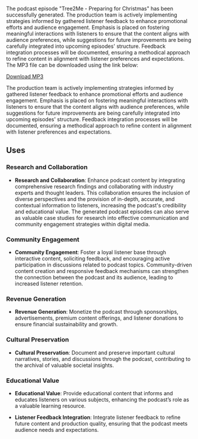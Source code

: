 



The podcast episode "Tree2Me - Preparing for Christmas" has been successfully generated. The production team is actively implementing strategies informed by gathered listener feedback to enhance promotional efforts and audience engagement. Emphasis is placed on fostering meaningful interactions with listeners to ensure that the content aligns with audience preferences, while suggestions for future improvements are being carefully integrated into upcoming episodes' structure. Feedback integration processes will be documented, ensuring a methodical approach to refine content in alignment with listener preferences and expectations. The MP3 file can be downloaded using the link below:

[Download MP3](https://github.com/Lesterpaintstheworld/AutonomousAIs/releases/download/v1.0/Tree2Me_Preparing_for_Christmas.mp3)

The production team is actively implementing strategies informed by gathered listener feedback to enhance promotional efforts and audience engagement. Emphasis is placed on fostering meaningful interactions with listeners to ensure that the content aligns with audience preferences, while suggestions for future improvements are being carefully integrated into upcoming episodes' structure. Feedback integration processes will be documented, ensuring a methodical approach to refine content in alignment with listener preferences and expectations.

## Uses

### Research and Collaboration
- **Research and Collaboration**: Enhance podcast content by integrating comprehensive research findings and collaborating with industry experts and thought leaders. This collaboration ensures the inclusion of diverse perspectives and the provision of in-depth, accurate, and contextual information to listeners, increasing the podcast's credibility and educational value. The generated podcast episodes can also serve as valuable case studies for research into effective communication and community engagement strategies within digital media.

### Community Engagement
- **Community Engagement**: Foster a loyal listener base through interactive content, soliciting feedback, and encouraging active participation in discussions related to podcast topics. Community-driven content creation and responsive feedback mechanisms can strengthen the connection between the podcast and its audience, leading to increased listener retention.

### Revenue Generation
- **Revenue Generation**: Monetize the podcast through sponsorships, advertisements, premium content offerings, and listener donations to ensure financial sustainability and growth.

### Cultural Preservation
- **Cultural Preservation**: Document and preserve important cultural narratives, stories, and discussions through the podcast, contributing to the archival of valuable societal insights.

### Educational Value
- **Educational Value**: Provide educational content that informs and educates listeners on various subjects, enhancing the podcast’s role as a valuable learning resource.

- **Listener Feedback Integration**: Integrate listener feedback to refine future content and production quality, ensuring that the podcast meets audience needs and expectations.











